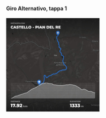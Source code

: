 #### Giro Alternativo, tappa 1

<img src="slides/hiking/images/instagpx.com-tappa1-alt.jpg" width="50%" />


<aside class="notes">
</aside>
